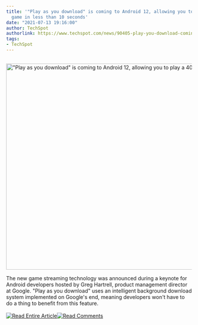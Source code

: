 ```yaml
---
title: '"Play as you download" is coming to Android 12, allowing you to play a 400MB
  game in less than 10 seconds'
date: "2021-07-13 19:16:00"
author: TechSpot
authorlink: https://www.techspot.com/news/90405-play-you-download-coming-android-12-allowing-you.html
tags:
- TechSpot
---
```

<a href="https://www.techspot.com/news/90405-play-you-download-coming-android-12-allowing-you.html" target="_blank"><img src="https://static.techspot.com/images2/news/ts3_thumbs/2021/07/2021-07-13-ts3_thumbs-440.jpg" width="800" height="560" style="padding: 15px 0" title="&quot;Play as you download&quot; is coming to Android 12, allowing you to play a 400MB game in less than 10 seconds" /></a><br />The new game streaming technology was announced during a keynote for Android developers hosted by Greg Hartrell, product management director at Google. "Play as you download" uses an intelligent background download system implemented on Google's end, meaning developers won't have to do a thing to benefit from this feature.<br /><br /><a href="https://www.techspot.com/news/90405-play-you-download-coming-android-12-allowing-you.html"><img src="https://static.techspot.com/images/rss/rss_buttons_01.png" border="0" alt="Read Entire Article" /></a><a href="https://www.techspot.com/news/90405-play-you-download-coming-android-12-allowing-you.html#comments"><img src="https://static.techspot.com/images/rss/rss_buttons_02.png" border="0" alt="Read Comments" /></a><br /><br />